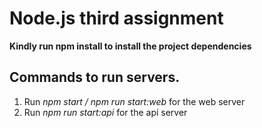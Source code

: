# Node.js third assignment

**Kindly run npm install to install the project dependencies**

## Commands to run servers.

1. Run _npm start / npm run start:web_ for the web server
2. Run _npm run start:api_ for the api server
